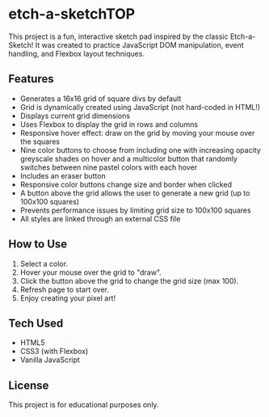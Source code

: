 # etch-a-sketchTOP
This project is a fun, interactive sketch pad inspired by the classic Etch-a-Sketch! It was created to practice JavaScript DOM manipulation, event handling, and Flexbox layout techniques.

## Features
- Generates a 16x16 grid of square divs by default  
- Grid is dynamically created using JavaScript (not hard-coded in HTML!) 
- Displays current grid dimensions 
- Uses Flexbox to display the grid in rows and columns  
- Responsive hover effect: draw on the grid by moving your mouse over the squares 
- Nine color buttons to choose from including one with increasing opacity greyscale
  shades on hover and a multicolor button that randomly switches between nine pastel colors with each hover
- Includes an eraser button
- Responsive color buttons change size and border when clicked
- A button above the grid allows the user to generate a new grid (up to 100x100
  squares)  
- Prevents performance issues by limiting grid size to 100x100 squares
- All styles are linked through an external CSS file  

## How to Use
1. Select a color.
2. Hover your mouse over the grid to "draw".
3. Click the button above the grid to change the grid size (max 100).
4. Refresh page to start over.
5. Enjoy creating your pixel art!

## Tech Used
- HTML5  
- CSS3 (with Flexbox)  
- Vanilla JavaScript

## License
This project is for educational purposes only.

